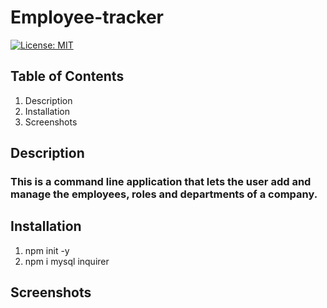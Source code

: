 # Employee-tracker
[![License: MIT](https://img.shields.io/badge/License-MIT-yellow.svg)](https://opensource.org/licenses/MIT)

## Table of Contents
1. Description
2. Installation
3. Screenshots

## Description
### This is a command line application that lets the user add and manage the employees, roles and departments of a company.

## Installation
1. npm init -y
2. npm i mysql inquirer


## Screenshots
